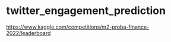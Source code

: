 # twitter_engagement_prediction

https://www.kaggle.com/competitions/m2-proba-finance-2022/leaderboard
